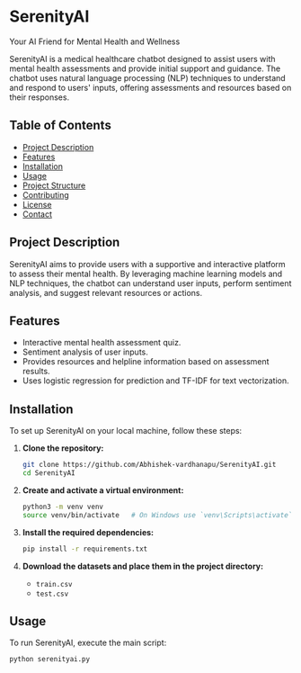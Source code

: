 # SerenityAI
Your AI Friend for Mental Health and Wellness


SerenityAI is a medical healthcare chatbot designed to assist users with mental health assessments and provide initial support and guidance. The chatbot uses natural language processing (NLP) techniques to understand and respond to users' inputs, offering assessments and resources based on their responses.

## Table of Contents

- [Project Description](#project-description)
- [Features](#features)
- [Installation](#installation)
- [Usage](#usage)
- [Project Structure](#project-structure)
- [Contributing](#contributing)
- [License](#license)
- [Contact](#contact)

## Project Description

SerenityAI aims to provide users with a supportive and interactive platform to assess their mental health. By leveraging machine learning models and NLP techniques, the chatbot can understand user inputs, perform sentiment analysis, and suggest relevant resources or actions.

## Features

- Interactive mental health assessment quiz.
- Sentiment analysis of user inputs.
- Provides resources and helpline information based on assessment results.
- Uses logistic regression for prediction and TF-IDF for text vectorization.

## Installation

To set up SerenityAI on your local machine, follow these steps:

1. **Clone the repository:**

    ```bash
    git clone https://github.com/Abhishek-vardhanapu/SerenityAI.git
    cd SerenityAI
    ```

2. **Create and activate a virtual environment:**

    ```bash
    python3 -m venv venv
    source venv/bin/activate   # On Windows use `venv\Scripts\activate`
    ```

3. **Install the required dependencies:**

    ```bash
    pip install -r requirements.txt
    ```

4. **Download the datasets and place them in the project directory:**
    - `train.csv`
    - `test.csv`

## Usage

To run SerenityAI, execute the main script:

```bash
python serenityai.py
